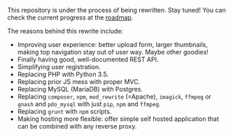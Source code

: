 This repository is under the process of being rewritten. Stay tuned! You can
check the current progress at the
[roadmap](https://github.com/rr-/szurubooru/wiki/Roadmap).

The reasons behind this rewrite include:

- Improving user experience: better upload form, larger thumbnails, making top
  navigation stay out of user way. Maybe other goodies!
- Finally having good, well-documented REST API.
- Simplifying user registration.
- Replacing PHP with Python 3.5.
- Replacing prior JS mess with proper MVC.
- Replacing MySQL (MariaDB) with Postgres.
- Replacing `composer`, `npm`, `mod_rewrite` (=Apache), `imagick`, `ffmpeg` or
  `gnash` and `pdo_mysql` with just `pip`, `npm` and `ffmpeg`.
- Replacing `grunt` with `npm` scripts.
- Making hosting more flexible: offer simple self hosted application that can
  be combined with any reverse proxy.
